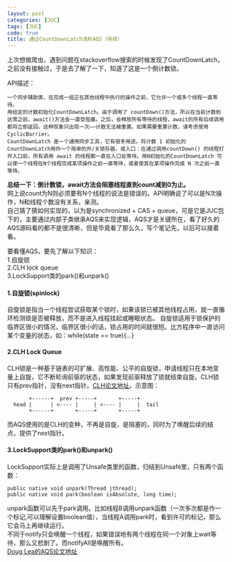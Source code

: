 ```yaml
---
layout: post
categories: [JUC]
tags: [JUC]
code: true
title: 通过CountDownLatch浅析AQS（待续）
---
```


上次想做爬虫，遇到问题在stackoverflow搜索的时候发现了CountDownLatch，之前没有接触过，于是去了解了一下，知道了这是一个倒计数锁。  
      
API描述：

	一个同步辅助类，在完成一组正在其他线程中执行的操作之前，它允许一个或多个线程一直等待。    
	用给定的计数初始化CountDownLatch。由于调用了 countDown()方法，所以在当前计数到达零之前，await()方法会一直受阻塞。之后，会释放所有等待的线程，await的所有后续调用都将立即返回。这种现象只出现一次——计数无法被重置。如果需要重置计数，请考虑使用CyclicBarrier。
	CountDownLatch 是一个通用同步工具，它有很多用途。将计数 1 初始化的CountDownLatch用作一个简单的开/关锁存器，或入口：在通过调用countDown() 的线程打开入口前，所有调用 await 的线程都一直在入口处等待。用N初始化的CountDownLatch 可以使一个线程在N个线程完成某项操作之前一直等待，或者使其在某项操作完成 N 次之前一直等待。

<b>总结一下：倒计数锁，await方法会阻塞线程直到count减到0为止。</b>  
网上说count为N则必须要有N个线程的说法是错误的。API明确说了可以是N次操作，N和线程个数没有关系，亲测。  
自己猜了猜如何实现的，以为是synchronized + CAS + queue，可是它是JUC包下的，主要通过内部子类继承AQS来实现逻辑，AQS才是关键所在，看了好久的AQS源码看的都不是很清晰，但是毕竟看了那么久，写个笔记先，以后可以接着看。   
 
要看懂AQS，要先了解以下知识：  
1.自旋锁  
2.CLH lock queue  
3.LockSupport类的park()和unpark()  

#### 1.自旋锁(spinlock)  
自旋锁是指当一个线程尝试获取某个锁时，如果该锁已被其他线程占用，就一直循环检测锁是否被释放，而不是进入线程挂起或睡眠状态。
自旋锁适用于锁保护的临界区很小的情况，临界区很小的话，锁占用的时间就很短。比方程序中一直访问某个变量的状态，如：while(state == true){...}

#### 2.CLH Lock Queue  
CLH锁是一种基于链表的可扩展、高性能、公平的自旋锁，申请线程只在本地变量上自旋，它不断轮询前驱的状态，如果发现前驱释放了锁就结束自旋。CLH锁只有prev指针，没有next指针。[CLH论文地址](http://people.csail.mit.edu/shanir/publications/CLH.pdf)。示意图：

           +------+  prev +-----+       +-----+
      head |      | <---- |     | <---- |     |  tail
           +------+       +-----+       +-----+

而AQS使用的是CLH的变种，不再是自旋，是阻塞的，同时为了唤醒后续的结点，提供了next指针。

#### 3.LockSupport类的park()和unpark()
LockSupport实际上是调用了Unsafe类里的函数，归结到Unsafe里，只有两个函数：  

	public native void unpark(Thread jthread);        
	public native void park(boolean isAbsolute, long time);

unpark函数可以先于park调用。比如线程B调用unpark函数（一次多次都是作一个标记,可以理解设置boolean值），当线程A调用park时，看到许可的标记，那么它会马上再继续运行。  
不同于notify只会唤醒一个线程，如果错误地有两个线程在同一个对象上wait等待，那么又悲剧了。而notifyAll是唤醒所有。  
[Doug Lea的AQS论文地址](http://gee.cs.oswego.edu/dl/papers/aqs.pdf)